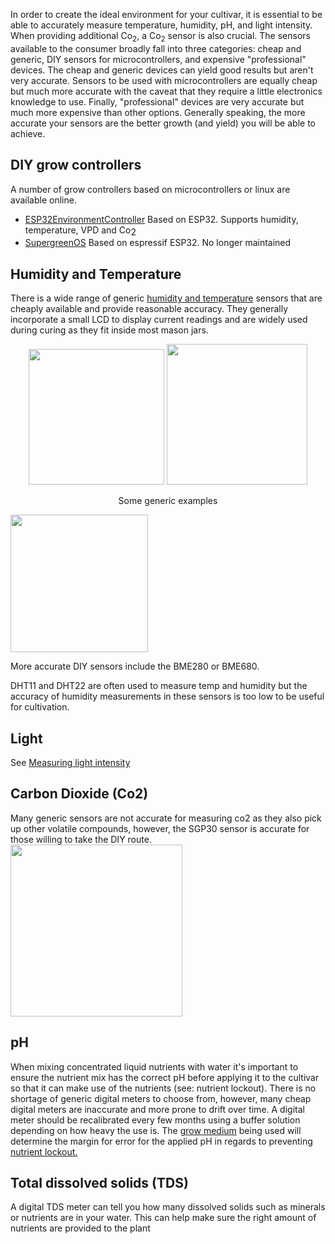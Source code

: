 In order to create the ideal environment for your cultivar, it is essential to be able to accurately measure temperature, humidity, pH, and light intensity. When providing additional Co<sub>2</sub>, a Co<sub>2</sub> sensor is also crucial. The sensors available to the consumer broadly fall into three categories: cheap and generic, DIY sensors for microcontrollers, and expensive "professional" devices. The cheap and generic devices can yield good results but aren't very accurate. Sensors to be used with microcontrollers are equally cheap but much more accurate with the caveat that they require a little electronics knowledge to use. Finally, "professional" devices are very accurate but much more expensive than other options. Generally speaking, the more accurate your sensors are the better growth (and yield) you will be able to achieve. 

## DIY grow controllers ##
A number of grow controllers based on microcontrollers or linux are available online.

* [ESP32EnvironmentController](https://github.com/thecannawiki/ESP32EnvironmentController) Based on ESP32. Supports humidity, temperature, VPD and Co<sub><big>2</big></sub> 
* [SupergreenOS](https://github.com/supergreenlab/SuperGreenOS) Based on espressif ESP32. No longer maintained 

## Humidity and Temperature ##
There is a wide range of generic [humidity and temperature](/Temperature_and_Humidity) sensors that are cheaply available and provide reasonable accuracy. They generally incorporate a small LCD to display current readings and are widely used during curing as they fit inside most mason jars.  

<div align='center'>
 </li>
<img src='/images/Square_sensor.png' width='217px'> </li>
<img src='/images/Round_humidity_sensor.png' width='225px'> </li>

<p align='center'>Some generic examples</p>
</div>

<img src="/images/BME280.png" width='220px'></img>

More accurate DIY sensors include the BME280 or BME680.

DHT11 and DHT22 are often used to measure temp and humidity but the accuracy of humidity measurements in these sensors is too low to be useful for cultivation.

## Light ##
See [Measuring light intensity](/Light#measuring_light_intensity)

## Carbon Dioxide (Co2) ##
Many generic sensors are not accurate for measuring co2 as they also pick up other volatile compounds, however, the SGP30 sensor is accurate for those willing to take the DIY route.
<img src='/images/Sgp30.png' width='275px'>


## pH ##
When mixing concentrated liquid nutrients with water it's important to ensure the nutrient mix has the correct pH before applying it to the cultivar so that it can make use of the nutrients (see: nutrient lockout). There is no shortage of generic digital meters to choose from, however, many cheap digital meters are inaccurate and more prone to drift over time. A digital meter should be recalibrated every few months using a buffer solution depending on how heavy the use is. The [grow medium](/Growing_mediums) being used will determine the margin for error for the applied pH in regards to preventing [nutrient lockout.](/Nutrients#nutrient_lockout)

## Total dissolved solids (TDS) ##
A digital TDS meter can tell you how many dissolved solids such as minerals or nutrients are in your water. This can help make sure the right amount of nutrients are provided to the plant